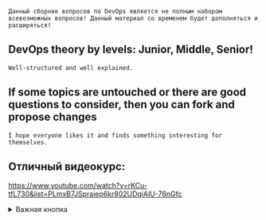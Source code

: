 `Данный сборник вопросов по DevOps является не полным набором всевозможных вопросов! Данный материал со временем будет дополняться и расширяться!`

## DevOps theory by levels: Junior, Middle, Senior!
    Well-structured and well explained.
## If some topics are untouched or there are good questions to consider, then you can fork and propose changes  
    I hope everyone likes it and finds something interesting for themselves.

## Отличный видеокурс:

https://www.youtube.com/watch?v=rKCu-tfL730&list=PLmxB7JSpraiep6kr802UDqiAIU-76nGfc

<details>
  <summary> Важная кнопка </summary>
       Не такая уж и важная
</details>
